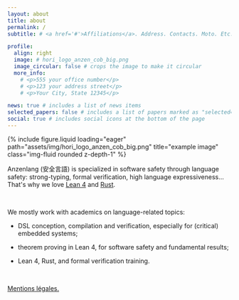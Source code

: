 ```yaml
---
layout: about
title: about
permalink: /
subtitle: # <a href='#'>Affiliations</a>. Address. Contacts. Moto. Etc.

profile:
  align: right
  image: # hori_logo_anzen_cob_big.png
  image_circular: false # crops the image to make it circular
  more_info:
    # <p>555 your office number</p>
    # <p>123 your address street</p>
    # <p>Your City, State 12345</p>

news: true # includes a list of news items
selected_papers: false # includes a list of papers marked as "selected={true}"
social: true # includes social icons at the bottom of the page
---
```


<div class="row">
    <div class="col-sm-3 mt-0 mt-md-0"></div>
    <div class="col-sm-5 mt-0 mt-md-0">
        {% include figure.liquid loading="eager" path="assets/img/hori_logo_anzen_cob_big.png" title="example image" class="img-fluid rounded z-depth-1" %}
    </div>
    <div class="col-sm-4 mt-0 mt-md-0"></div>
</div>

Anzenlang (安全言語) is specialized in software safety through language safety: strong-typing,
formal verification, high language expressiveness... That's why we love [Lean 4][lean] and
[Rust][rust].

<br>

We mostly work with academics on language-related topics:

- DSL conception, compilation and verification, especially for (critical) embedded systems;

- theorem proving in Lean 4, for software safety and fundamental results;

- Lean 4, Rust, and formal verification training.

<br>

[Mentions légales.][legal]

[lean]: https://lean-lang.org
[rust]: https://www.rust-lang.org
[legal]: /mentions
